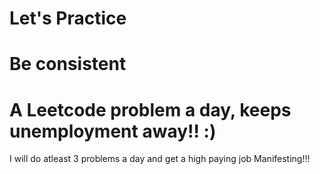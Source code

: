 # Let's Practice 
# Be consistent 
# A Leetcode problem a day, keeps unemployment away!! :)

I will do atleast 3 problems a day and get a high paying job
Manifesting!!!

